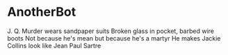 AnotherBot
==========

J. Q. Murder wears sandpaper suits
Broken glass in pocket, barbed wire boots
Not because he's mean but because he's a martyr
He makes Jackie Collins look like Jean Paul Sartre 
